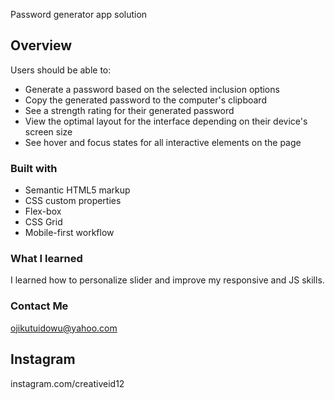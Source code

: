  Password generator app solution
## Overview
Users should be able to:

- Generate a password based on the selected inclusion options
- Copy the generated password to the computer's clipboard
- See a strength rating for their generated password
- View the optimal layout for the interface depending on their device's screen size
- See hover and focus states for all interactive elements on the page

### Built with

- Semantic HTML5 markup
- CSS custom properties
- Flex-box
- CSS Grid
- Mobile-first workflow


### What I learned

I learned how to personalize slider and improve my responsive  and JS skills.

### Contact Me 
ojikutuidowu@yahoo.com

## Instagram
instagram.com/creativeid12



